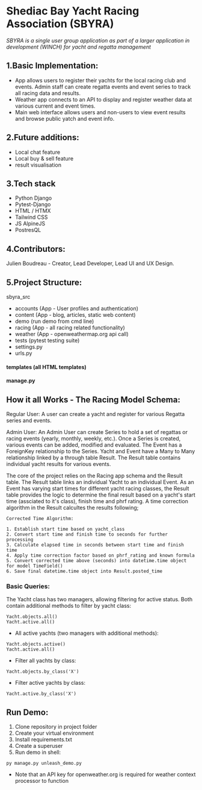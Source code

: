 # Shediac Bay Yacht Racing Association (SBYRA)

*SBYRA is a single user group application as part of a larger application in development (WINCH) for yacht and regatta management*

## 1.Basic Implementation: 

- App allows users to register their yachts for the local racing club and events. Admin staff can create regatta events and event series to track all racing data and results. 
- Weather app connects to an API to display and register weather data at various current and event times.
- Main web interface allows users and non-users to view event results and browse public yatch and event info.

## 2.Future additions:

- Local chat feature
- Local buy & sell feature
- result visualisation 

## 3.Tech stack

- Python Django
- Pytest-Django
- HTML / HTMX
- Tailwind CSS
- JS AlpineJS
- PostresQL

## 4.Contributors:

Julien Boudreau - Creator, Lead Developer, Lead UI and UX Design. 

## 5.Project Structure:

sbyra_src
  - accounts (App - User profiles and authentication)
  - content (App - blog, articles, static web content)
  - demo (run demo from cmd line)
  - racing (App - all racing related functionality)
  - weather (App - openweathermap.org api call)
  - tests (pytest testing suite)
  - settings.py
  - urls.py

#### templates (all HTML templates)
#### manage.py 



## How it all Works - The Racing Model Schema:

Regular User: A user can create a yacht and register for various Regatta series and events. 

Admin User: An Admin User can create Series to hold a set of regattas or racing events (yearly, monthly, weekly, etc.). Once a Series is created, various events can be added, modified and evaluated. The Event has a ForeignKey relationship to the Series. Yacht and Event have a Many to Many relationship linked by a through table Result. The Result table contains individual yacht results for various events. 

The core of the project relies on the Racing app schema and the Result table. The Result table links an individual Yacht to an individual Event. As an Event has varying start times for different yacht racing classes, the Result table provides the logic to determine the final result based on a yacht's start time (assciated to it's class), finish time and phrf rating. A time correction algorithm in the Result calcultes the results following;

    Corrected Time Algorithm:

    1. Establish start time based on yacht_class
    2. Convert start time and finish time to seconds for further processing
    3. Calculate elapsed time in seconds between start time and finish time
    4. Apply time correction factor based on phrf_rating and known formula
    5. Convert corrected time above (seconds) into datetime.time object for model TimeField()
    6. Save final datetime.time object into Result.posted_time

### Basic Queries:


The Yacht class has two managers, allowing filtering for active status. Both contain additional methods to filter by yacht class:

```
Yacht.objects.all()
Yacht.active.all()
```

* All active yachts (two managers with additional methods):
```
Yacht.objects.active()
Yacht.active.all() 
```
* Filter all yachts by class:
```
Yacht.objects.by_class('X') 
```

* Filter active yachts by class:
```
Yacht.active.by_class('X')
```

## Run Demo: 

1. Clone repository in project folder
2. Create your virtual environment
3. Install requirements.txt 
4. Create a superuser
5. Run demo in shell: 

```
py manage.py unleash_demo.py
```
* Note that an API key for openweather.org is required for weather context processor to function